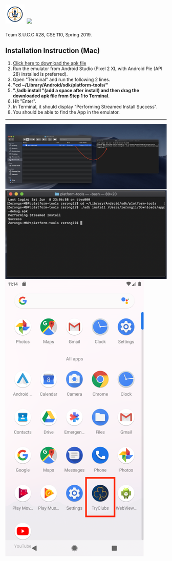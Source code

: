 # <img src="app/src/main/res/drawable-v24/App%20Logo%20Artifacts.png" width="60" height="60"> <img src="app/src/main/res/drawable/app_logo.png" height="60">
 
 Team S.U.C.C #28, CSE 110, Spring 2019.

## Installation Instruction (Mac)
  1. [Click here to download the apk file](https://drive.google.com/a/ucsd.edu/file/d/1wvQ69oH2kIvkfDhZxvgy_i-lh_NGfzyj/view?usp=drivesdk)
  2. Run the emulator from Android Studio (Pixel 2 XL with Android Pie (API 28) installed is preferred).
  3. Open "Terminal" and run the following 2 lines.
  4. **"cd ~/Library/Android/sdk/platform-tools/"**
  5. **"./adb install "(add a space after install) and then drag the downloaded apk file from Step 1 to Terminal.**
  7. Hit "Enter".
  8. In Terminal, it should display "Performing Streamed Install Success".
  9. You should be able to find the App in the emulator.
---
<img src="app/src/main/res/drawable-v24/Screen%20Shot%202019-06-08%20at%2011.08.30%20PM.png" >
<img src="app/src/main/res/drawable-v24/Screen%20Shot%202019-06-08%20at%2011.09.04 PM.png" >
<img src="app/src/main/res/drawable-v24/Screenshot_1560060840.png" width="432" height="864">
